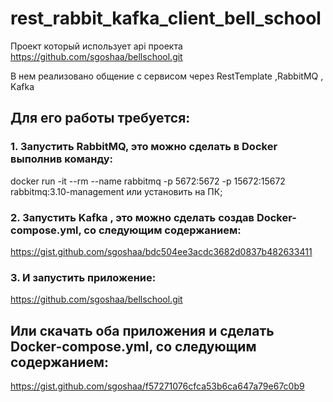 # rest_rabbit_kafka_client_bell_school
Проект который использует api проекта https://github.com/sgoshaa/bellschool.git 

В нем реализовано общение с сервисом через RestTemplate ,RabbitMQ , Kafka

## Для его работы требуется:
### 1. Запустить RabbitMQ, это можно сделать в Docker выполнив команду:
docker run -it --rm --name rabbitmq -p 5672:5672 -p 15672:15672 rabbitmq:3.10-management
или установить на ПК;
### 2. Запустить Kafka , это можно сделать создав Docker-compose.yml, со следующим содержанием:
https://gist.github.com/sgoshaa/bdc504ee3acdc3682d0837b482633411
### 3. И запустить приложение:
https://github.com/sgoshaa/bellschool.git
## Или скачать оба приложения и сделать Docker-compose.yml, со следующим содержанием:
https://gist.github.com/sgoshaa/f57271076cfca53b6ca647a79e67c0b9
